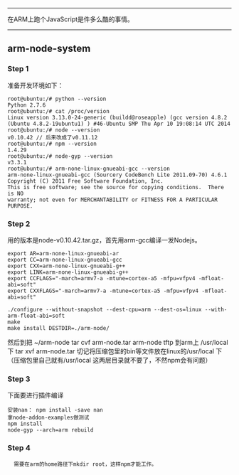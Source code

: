 
*****

在ARM上跑个JavaScript是件多么酷的事情。

*****

## arm-node-system

### Step 1
准备开发环境如下：

```
root@ubuntu:/# python --version
Python 2.7.6
root@ubuntu:/# cat /proc/version
Linux version 3.13.0-24-generic (buildd@roseapple) (gcc version 4.8.2 (Ubuntu 4.8.2-19ubuntu1) ) #46-Ubuntu SMP Thu Apr 10 19:08:14 UTC 2014
root@ubuntu:/# node --version
v0.10.42 // 后来改成了v0.11.12
root@ubuntu:/# npm --version
1.4.29
root@ubuntu:/# node-gyp --version
v3.3.1
root@ubuntu:/# arm-none-linux-gnueabi-gcc --version
arm-none-linux-gnueabi-gcc (Sourcery CodeBench Lite 2011.09-70) 4.6.1
Copyright (C) 2011 Free Software Foundation, Inc.
This is free software; see the source for copying conditions.  There is NO
warranty; not even for MERCHANTABILITY or FITNESS FOR A PARTICULAR PURPOSE.
```

### Step 2
用的版本是node-v0.10.42.tar.gz，首先用arm-gcc编译一发Nodejs。

```
export AR=arm-none-linux-gnueabi-ar
export CC=arm-none-linux-gnueabi-gcc
export CXX=arm-none-linux-gnueabi-g++
export LINK=arm-none-linux-gnueabi-g++
export CCFLAGS="-march=armv7-a -mtune=cortex-a5 -mfpu=vfpv4 -mfloat-abi=soft"
export CXXFLAGS="-march=armv7-a -mtune=cortex-a5 -mfpu=vfpv4 -mfloat-abi=soft"

./configure --without-snapshot --dest-cpu=arm --dest-os=linux --with-arm-float-abi=soft
make
make install DESTDIR=./arm-node/
```
然后到把 ~/arm-node 
tar cvf arm-node.tar arm-node
tftp 到arm上 /usr/local 下
tar xvf arm-node.tar
切记将压缩包里的bin等文件放在linux的/usr/local 下（压缩包里自己就有/usr/local 这两层目录就不要了，不然npm会有问题）
### Step 3
下面要进行插件编译
```
安装nan： npm install -save nan
拿node-addon-examples做测试
npm install
node-gyp --arch=arm rebuild

```

### Step 4

```
  需要在arm的home路径下mkdir root，这样npm才能工作。

```
